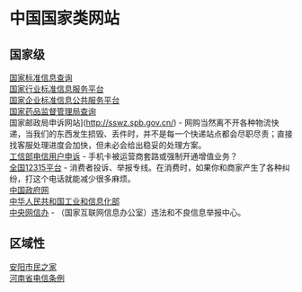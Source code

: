 # 中国国家类网站

## 国家级
[国家标准信息查询](http://www.gov.cn/fuwu/bmfw/zggjbzhglwyhgjbzxxcx/index.html)  
[国家行业标准信息服务平台](http://hbba.sacinfo.org.cn/stdList)  
[国家企业标准信息公共服务平台](http://www.cpbz.gov.cn/)  
[国家药品监督管理局查询](http://app1.nmpa.gov.cn/datasearchcnda/face3/dir.html)  
国家邮政局申诉网站](http://sswz.spb.gov.cn/) - 网购当然离不开各种物流快递，当我们的东西发生损毁、丢件时，并不是每一个快递站点都会尽职尽责；直接找客服处理进度会加快，但未必会给出稳妥的处理方案。  
[工信部电信用户申诉](https://yhssglxt.miit.gov.cn/) - 手机卡被运营商套路或强制开通增值业务？  
[全国12315平台](http://www.12315.cn/) - 消费者投诉、举报专线。在消费时，如果你和商家产生了各种纠纷，打这个电话就能减少很多麻烦。  
[中国政府网](http://www.gov.cn/index.htm)  
[中华人民共和国工业和信息化部](http://miit.gov.cn/)  
[中央网信办](https://www.12377.cn/)  - （国家互联网信息办公室）违法和不良信息举报中心。  

## 区域性
[安阳市民之家](http://www.aysmzj.gov.cn/)  
[河南省电信条例](https://www.henanrd.gov.cn/2020/06-08/14310.html)  
